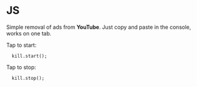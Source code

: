 # JS
Simple removal of ads from **YouTube**.
Just copy and paste in the console, works on one tab.

Tap to start: 
```javascripr
  kill.start();
```
Tap to stop: 
```javascripr
  kill.stop();
```

